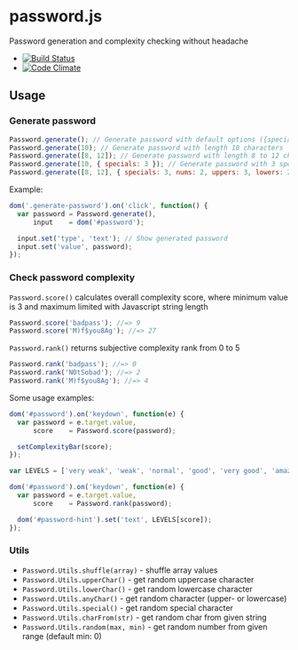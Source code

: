 # password.js

Password generation and complexity checking without headache

* [![Build Status](https://travis-ci.org/Ptico/passwordjs.svg?branch=master)](https://travis-ci.org/Ptico/passwordjs)
* [![Code Climate](http://img.shields.io/codeclimate/github/Ptico/passwordjs.svg)](https://codeclimate.com/github/Ptico/passwordjs)

## Usage

### Generate password

```js
Password.generate(); // Generate password with default options ({specials: 1, nums: 2, uppers: 2, lowers: 3})
Password.generate(10); // Generate password with length 10 characters
Password.generate([8, 12]); // Generate password with length 8 to 12 characters
Password.generate(10, { specials: 3 }); // Generate password with 3 special characters and 10 characters long
Password.generate([8, 12], { specials: 3, nums: 2, uppers: 3, lowers: 2 }); // Full example
```

Example:

```js
dom('.generate-password').on('click', function() {
  var password = Password.generate(),
      input    = dom('#password');

  input.set('type', 'text'); // Show generated password
  input.set('value', password);
});
```

### Check password complexity

`Password.score()` calculates overall complexity score, where minimum value is 3 and maximum limited with Javascript string length

```js
Password.score('badpass'); //=> 9
Password.score('M)f$you8Ag'); //=> 27
```

`Password.rank()` returns subjective complexity rank from 0 to 5

```js
Password.rank('badpass'); //=> 0
Password.rank('N0tSobad'); //=> 2
Password.rank('M)f$you8Ag'); //=> 4
```

Some usage examples:

```js
dom('#password').on('keydown', function(e) {
  var password = e.target.value,
      score    = Password.score(password);

  setComplexityBar(score);
});
```

```js
var LEVELS = ['very weak', 'weak', 'normal', 'good', 'very good', 'amazing'];

dom('#password').on('keydown', function(e) {
  var password = e.target.value,
      score    = Password.rank(password);

  dom('#password-hint').set('text', LEVELS[score]);
});
```

### Utils

* `Password.Utils.shuffle(array)` - shuffle array values
* `Password.Utils.upperChar()` - get random uppercase character
* `Password.Utils.lowerChar()` - get random lowercase character
* `Password.Utils.anyChar()` - get random character (upper- or lowercase)
* `Password.Utils.special()` - get random special character
* `Password.Utils.charFrom(str)` - get random char from given string
* `Password.Utils.random(max, min)` - get random number from given range (default min: 0)
